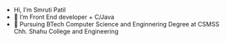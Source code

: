 -  Hi, I’m Smruti Patil 
- 👀 I’m Front End developer + C/Java
- 🌱 Pursuing BTech Computer Science and Enginnering Degree at CSMSS Chh. Shahu College and Engineering 


<!---
SmrutiPatil12/SmrutiPatil12 is a ✨ special ✨ repository because its `README.md` (this file) appears on your GitHub profile.
You can click the Preview link to take a look at your changes.
--->
